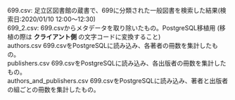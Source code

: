 699.csv: 足立区図書館の蔵書で、699に分類された一般図書を検索した結果(検索日:2020/01/10 12:00～12:30)  
699_2.csv: 699.csvからメタデータを取り除いたもの。PostgreSQL移植用 (移植の際は **クライアント側** の文字コードに変換すること)  
authors.csv 699.csvをPostgreSQLに読み込み、各著者の冊数を集計したもの。  
publishers.csv 699.csvをPostgreSQLに読み込み、各出版者の冊数を集計したもの。  
authors_and_publishers.csv 699.csvをPostgreSQLに読み込み、著者と出版者の組ごとの冊数を集計したもの。
